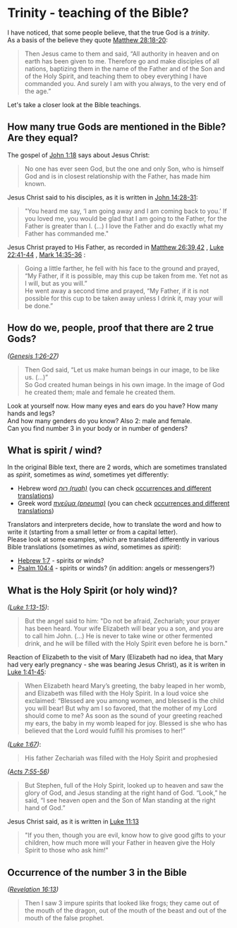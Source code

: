 # Trinity - teaching of the Bible?

I have noticed, that some people believe, that the true God is a *trinity*.  
As a basis of the believe they quote [Matthew 28:18-20](https://biblehub.com/niv/matthew/28.htm):  
> Then Jesus came to them and said, “All authority in heaven and on earth has been given to me. 
> Therefore go and make disciples of all nations, baptizing them in the name of the Father and of the Son and of the Holy Spirit, 
> and teaching them to obey everything I have commanded you. And surely I am with you always, to the very end of the age.”

Let's take a closer look at the Bible teachings.

## How many true Gods are mentioned in the Bible? Are they equal?

The gospel of [John 1:18](https://biblehub.com/niv/john/1.htm) says about Jesus Christ:
> No one has ever seen God, but the one and only Son, who is himself God and is in closest relationship with the Father, has made him known.

Jesus Christ said to his disciples, as it is written in [John 14:28-31](https://biblehub.com/niv/john/14.htm):
> "You heard me say, ‘I am going away and I am coming back to you.’ If you loved me, you would be glad that I am going to the Father, for the Father is greater than I.
> (...)
> I love the Father and do exactly what my Father has commanded me."

Jesus Christ prayed to His Father, as recorded in
[Matthew 26:39,42](https://biblehub.com/niv/matthew/26.htm) ,
[Luke 22:41-44](https://biblehub.com/niv/luke/22.htm) ,
[Mark 14:35-36](https://biblehub.com/niv/mark/14.htm) :
> Going a little farther, he fell with his face to the ground and prayed, “My Father, if it is possible, may this cup be taken from me. Yet not as I will, but as you will.”  
> He went away a second time and prayed, “My Father, if it is not possible for this cup to be taken away unless I drink it, may your will be done.”


## How do we, people, proof that there are 2 true Gods?

*([Genesis 1:26-27](https://biblehub.com/nlt/genesis/1.htm))*
> Then God said, “Let us make human beings in our image, to be like us. (...)”  
> So God created human beings in his own image. In the image of God he created them; male and female he created them.

Look at yourself now. How many eyes and ears do you have? How many hands and legs?  
And how many genders do you know? Also 2: male and female.  
Can you find number 3 in your body or in number of genders?

## What is spirit / wind?
In the original Bible text, there are 2 words, which are sometimes translated as *spirit*, sometimes as *wind*, sometimes yet differently:

- Hebrew word *[רוּחַ (ruah)](https://biblehub.com/hebrew/7307.htm)*
  (you can check [occurrences and different translations](https://biblehub.com/hebrew/strongs_7307.htm))
- Greek word *[πνεῦμα (pneuma)](https://biblehub.com/greek/4151.htm)*
  (you can check [occurrences and different translations](https://biblehub.com/greek/strongs_4151.htm))

Translators and interpreters decide, how to translate the word and how to write it (starting from a small letter or from a capital letter).  
Please look at some examples, which are translated differently in various Bible translations (sometimes as *wind*, sometimes as *spirit*):

- [Hebrew 1:7](https://biblehub.com/hebrews/1-7.htm) - spirits or winds?
- [Psalm 104:4](https://biblehub.com/psalms/104-4.htm) - spirits or winds? (in addition: angels or messengers?)

## What is the Holy Spirit (or holy wind)?

*([Luke 1:13-15](https://biblehub.com/niv/luke/1.htm))*:
> But the angel said to him: "Do not be afraid, Zechariah; your prayer has been heard. Your wife Elizabeth will bear you a son, and you are to call him John.
> (...) He is never to take wine or other fermented drink, and he will be filled with the Holy Spirit even before he is born."

Reaction of Elizabeth to the visit of Mary (Elizabeth had no idea, that Mary had very early pregnancy - she was bearing Jesus Christ), as it is writen in
[Luke 1:41-45](https://biblehub.com/niv/luke/1.htm):
> When Elizabeth heard Mary’s greeting, the baby leaped in her womb, and Elizabeth was filled with the Holy Spirit. 
> In a loud voice she exclaimed: “Blessed are you among women, and blessed is the child you will bear! 
> But why am I so favored, that the mother of my Lord should come to me? 
> As soon as the sound of your greeting reached my ears, the baby in my womb leaped for joy. 
> Blessed is she who has believed that the Lord would fulfill his promises to her!”

*([Luke 1:67](https://biblehub.com/niv/luke/1.htm))*:
> His father Zechariah was filled with the Holy Spirit and prophesied

*([Acts 7:55-56](https://biblehub.com/niv/acts/7.htm))*
> But Stephen, full of the Holy Spirit, looked up to heaven and saw the glory of God, and Jesus standing at the right hand of God. 
> “Look,” he said, “I see heaven open and the Son of Man standing at the right hand of God.”

Jesus Christ said, as it is written in [Luke 11:13](https://biblehub.com/niv/luke/11.htm)
> "If you then, though you are evil, know how to give good gifts to your children, how much more will your Father in heaven give the Holy Spirit to those who ask him!"

## Occurrence of the number 3 in the Bible

*([Revelation 16:13](https://biblehub.com/niv/revelation/16.htm))*
> Then I saw 3 impure spirits that looked like frogs; they came out of the mouth of the dragon, out of the mouth of the beast and out of the mouth of the false prophet.
